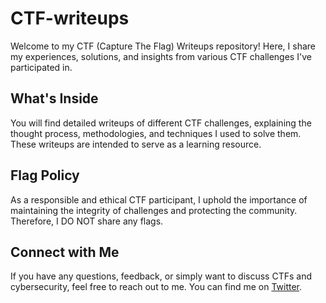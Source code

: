 # CTF-writeups

Welcome to my CTF (Capture The Flag) Writeups repository! Here, I share my experiences, solutions, and insights from various CTF challenges I've participated in.


## What's Inside
You will find detailed writeups of different CTF challenges, explaining the thought process, methodologies, and techniques I used to solve them. These writeups are intended to serve as a learning resource.

## Flag Policy
As a responsible and ethical CTF participant, I uphold the importance of maintaining the integrity of challenges and protecting the community. Therefore, I DO NOT share any flags. 


## Connect with Me
If you have any questions, feedback, or simply want to discuss CTFs and cybersecurity, feel free to reach out to me. You can find me on [Twitter](https://twitter.com/just__hel).

